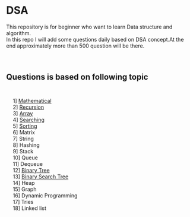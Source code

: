  # **DSA**  <br />
 
 This repository is for beginner who want to learn Data structure and algorithm.<br />
 In this repo I will add some questions daily based on DSA concept.At the end approximately more than 500 question will be there.<br />
 <br /><br />
   
 ## **Questions is based on following topic**<br /><br />
  &emsp;  1] [Mathematical](https://github.com/prashantjagtap2909/DSA/tree/main/Array) <br /> 
 &emsp;  2] [Recursion](https://github.com/prashantjagtap2909/DSA/tree/main/Mathmatics) <br /> 
&emsp;  3] [Array](https://github.com/prashantjagtap2909/DSA/tree/main/Array) <br /> 
  &emsp;  4] [Searching](https://github.com/prashantjagtap2909/DSA/tree/main/Searching) <br /> 
  &emsp;  5] [Sorting](https://github.com/prashantjagtap2909/DSA/tree/main/Sorting) <br /> 
  &emsp;  6] Matrix <br />
  &emsp;  7] String <br />
  &emsp;  8] Hashing <br />
 &emsp;  9] Stack <br />
 &emsp;  10] Queue <br />
 &emsp;  11] Dequeue <br />
&emsp;    12] [Binary Tree](https://github.com/prashantjagtap2909/DSA/tree/main/Binary-Tree) <br />
  &emsp;  13] [Binary Search Tree](https://github.com/prashantjagtap2909/DSA/tree/main/Binary-search-tree) <br />
   &emsp; 14] Heap <br />
 &emsp;  15] Graph <br />
 &emsp;  16] Dynamic Programming <br />
 &emsp;  17] Tries <br />
 &emsp;  18] Linked list <br />
    
